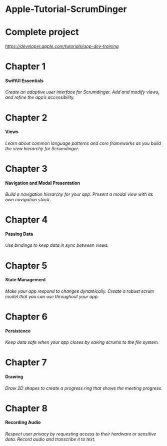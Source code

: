# Apple-Tutorial-ScrumDinger

# Complete project
###### https://developer.apple.com/tutorials/app-dev-training

# Chapter 1
#### SwiftUI Essentials
###### Create an adaptive user interface for Scrumdinger. Add and modify views, and refine the app’s accessibility.


# Chapter 2
#### Views
###### Learn about common language patterns and core frameworks as you build the view hierarchy for Scrumdinger.

# Chapter 3
#### Navigation and Modal Presentation
###### Build a navigation hierarchy for your app. Present a modal view with its own navigation stack.

# Chapter 4
#### Passing Data
###### Use bindings to keep data in sync between views.

# Chapter 5
#### State Management
###### Make your app respond to changes dynamically. Create a robust scrum model that you can use throughout your app.

# Chapter 6
#### Persistence
###### Keep data safe when your app closes by saving scrums to the file system.

# Chapter 7
#### Drawing
###### Draw 2D shapes to create a progress ring that shows the meeting progress.

# Chapter 8
#### Recording Audio
###### Respect user privacy by requesting access to their hardware or sensitive data. Record audio and transcribe it to text.
